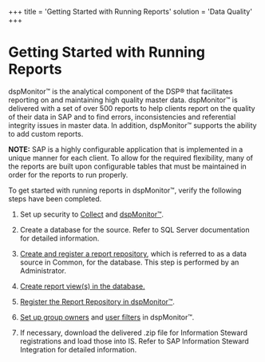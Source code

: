 +++
title = 'Getting Started with Running Reports'
solution = 'Data Quality'
+++

# Getting Started with Running Reports

dspMonitor™ is the analytical component of the DSP® that facilitates
reporting on and maintaining high quality master data. dspMonitor™ is
delivered with a set of over 500 reports to help clients report on the
quality of their data in SAP and to find errors, inconsistencies and
referential integrity issues in master data. In addition, dspMonitor™
supports the ability to add custom reports.

**NOTE:** SAP is a highly configurable application that is implemented
in a unique manner for each client. To allow for the required
flexibility, many of the reports are built upon configurable tables that
must be maintained in order for the reports to run properly.

To get started with running reports in dspMonitor™, verify the following
steps have been completed.

1.  Set up security to
    [Collect](../../../Platform/Collect/Use_Cases/Register_and_Use_Targets.htm#Assign_Target_Security)
    and [dspMonitor™](../Config/Set_Up_Security_for_dspMonitor.htm).

2.  Create a database for the source. Refer to SQL Server documentation
    for detailed information.

3.  [Create and register a report
    repository](../../../Platform/Common/Use_Cases/Data_Sources_in_Common.htm),
    which is referred to as a data source in Common, for the database.
    This step is performed by an Administrator.

4.  [Create report view(s) in the database.](Create_Reports.htm)

5.  [Register the Report Repository in
    dspMonitor™](Register_Report_Repositories.htm).

6.  <span>[Set up group owners](Group_Owner_Responsibilities.htm) and
    [user
    filters](Configure_User_Settings_Reports_and_Filters.htm#Define_Filters)
    in dspMonitor™.</span>

7.  If necessary, download the delivered .zip file for Information
    Steward registrations and load those into IS. Refer to SAP
    Information Steward Integration for detailed information.
